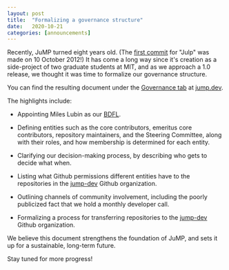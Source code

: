 ```yaml
---
layout: post
title:  "Formalizing a governance structure"
date:   2020-10-21
categories: [announcements]
---
```


Recently, JuMP turned eight years old. (The [first commit](https://github.com/jump-dev/JuMP.jl/commit/688b732c13abf7182e438ca22b0b00890a08be63)
for "Julp" was made on 10 October 2012!) It has come a long way since it's
creation as a side-project of two graduate students at MIT, and as we approach
a 1.0 release, we thought it was time to formalize our governance structure.

You can find the resulting document under the [Governance tab](/pages/governance)
at [jump.dev](https://jump.dev).

The highlights include:

 * Appointing Miles Lubin as our [BDFL](https://en.wikipedia.org/wiki/Benevolent_dictator_for_life).

 * Defining entities such as the core contributors, emeritus core contributors,
   repository maintainers, and the Steering Committee, along with their roles,
   and how membership is determined for each entity.

 * Clarifying our decision-making process, by describing who gets to decide what
   when.

 * Listing what Github permissions different entities have to the repositories
   in the [jump-dev](https://github.com/jump-dev) Github organization.

 * Outlining channels of community involvement, including the poorly publicized
   fact that we hold a monthly developer call.

 * Formalizing a process for transferring repositories to the
   [jump-dev](https://github.com/jump-dev) Github organization.

We believe this document strengthens the foundation of JuMP, and sets it up for
a sustainable, long-term future.

Stay tuned for more progress!
